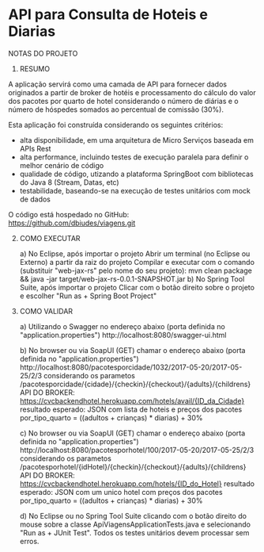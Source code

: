 # API para Consulta de Hoteis e Diarias


NOTAS DO PROJETO

1. RESUMO

A aplicação servirá como uma camada de API para fornecer dados originados a partir de broker de hotéis e processamento do cálculo do
valor dos pacotes por quarto de hotel considerando o número de diárias e o número de hóspedes somados ao percentual de comissão (30%).

Esta aplicação foi construída considerando os seguintes critérios: 
 - alta disponibilidade, em uma arquitetura de Micro Serviços baseada em APIs Rest 
 - alta performance, incluindo testes de execução paralela para definir o melhor cenário de código
 - qualidade de código, utizando a plataforma SpringBoot com bibliotecas do Java 8 (Stream, Datas, etc)  
 - testabilidade, baseando-se na execução de testes unitários com mock de dados

O código está hospedado no GitHub: https://github.com/dbiudes/viagens.git
	  

2. COMO EXECUTAR

	a)  No Eclipse, após importar o projeto
		Abrir um terminal (no Eclipse ou Externo) a partir da raiz do projeto
		Compilar e executar com o comando (substituir "web-jax-rs" pelo nome do seu projeto):
			mvn clean package && java -jar target/web-jax-rs-0.0.1-SNAPSHOT.jar
	b)  No Spring Tool Suite, após importar o projeto
		Clicar com o botão direito sobre o projeto e escolher "Run as + Spring Boot Project"

3. COMO VALIDAR 
 
	a)  Utilizando o Swagger no endereço abaixo (porta definida no "application.properties") 
		http://localhost:8080/swagger-ui.html
	
	b)  No browser ou via SoapUI (GET) chamar o endereço abaixo (porta definida no "application.properties")
		http://localhost:8080/pacotesporcidade/1032/2017-05-20/2017-05-25/2/3
		considerando os parametos /pacotesporcidade/{cidade}/{checkin}/{checkout}/{adults}/{childrens}
		API DO BROKER: https://cvcbackendhotel.herokuapp.com/hotels/avail/{ID_da_Cidade}
		resultado esperado: JSON com lista de hoteis e preços dos pacotes por_tipo_quarto = ((adultos + crianças) * diarias) + 30%

	c)  No browser ou via SoapUI (GET) chamar o endereço abaixo (porta definida no "application.properties")
		http://localhost:8080/pacotesporhotel/100/2017-05-20/2017-05-25/2/3
		considerando os parametos /pacotesporhotel/{idHotel}/{checkin}/{checkout}/{adults}/{childrens}
		API DO BROKER: https://cvcbackendhotel.herokuapp.com/hotels/{ID_do_Hotel}
		resultado esperado: JSON com um unico hotel com preços dos pacotes por_tipo_quarto = ((adultos + crianças) * diarias) + 30%
			
	d)  No Eclipse ou no Spring Tool Suite clicando com o botão direito do mouse sobre a classe ApiViagensApplicationTests.java 
	    e selecionando "Run as + JUnit Test". Todos os testes unitários devem processar sem erros.
	 
